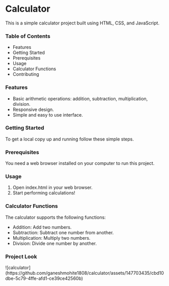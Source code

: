# Calculator
<p>This is a simple calculator project built using HTML, CSS, and JavaScript.</p>

<h3><b>Table of Contents</b></h3>
<ul>
    <li>Features</li>
    <li>Getting Started</li>
        <li>Prerequisites</li>
    <li>Usage</li>
    <li>Calculator Functions</li>
    <li>Contributing</li>
</ul>
<h3><b>Features</b></h3>
<ul>
    <li>Basic arithmetic operations: addition, subtraction, multiplication, division.</li>
    <li>Responsive design.</li>
    <li>Simple and easy to use interface.</li>
</ul>

<h3><b>Getting Started</b></h3>
<p>To get a local copy up and running follow these simple steps.</p>

<h3><b>Prerequisites</b></h3>
<p>You need a web browser installed on your computer to run this project.</p>

<h3><b>Usage</b></h3>
<ol>
    <li>Open index.html in your web browser.</li>
    <li>Start performing calculations!</li>
</ol>

<h3><b>Calculator Functions</b></h3>
<p>The calculator supports the following functions:</p>
<ul>
    <li>Addition: Add two numbers.</li>
    <li>Subtraction: Subtract one number from another.</li>
    <li>Multiplication: Multiply two numbers.</li>
    <li>Division: Divide one number by another.</li>
</ul>
<h3><b>Project Look</b></h3>
![calculator](https://github.com/ganeshmohite1808/calculator/assets/147703435/cbd10dbe-5c79-4ffe-afd1-ce39ce42560b)
